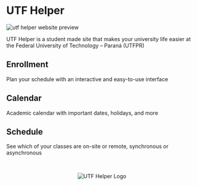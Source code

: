# UTF Helper

![utf helper website preview](https://i.imgur.com/5XDrEGW.png "UTF Helper Preview")

UTF Helper is a student made site that makes your university life easier at the Federal University of Technology – Paraná (UTFPR)

## Enrollment
Plan your schedule with an interactive and easy-to-use interface

## Calendar
Academic calendar with important dates, holidays, and more

## Schedule
See which of your classes are on-site or remote, synchronous or asynchronous

&nbsp;

<div align="center">
  <img src="https://i.imgur.com/D2WOJwt.png" alt="UTF Helper Logo"/>
</div>

